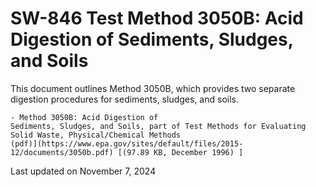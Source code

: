 
# SW-846 Test Method 3050B: Acid Digestion of Sediments, Sludges, and Soils  


This document outlines Method 3050B, which provides two separate
digestion procedures for sediments, sludges, and soils.

    - Method 3050B: Acid Digestion of
    Sediments, Sludges, and Soils, part of Test Methods for Evaluating
    Solid Waste, Physical/Chemical Methods
    (pdf)](https://www.epa.gov/sites/default/files/2015-12/documents/3050b.pdf) [(97.89 KB, December 1996) ] 

Last updated on November 7, 2024

